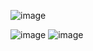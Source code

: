![image](https://user-images.githubusercontent.com/72588010/192883962-cb30001a-d97c-4720-b535-22dc2bc9d92f.png)

![image](https://user-images.githubusercontent.com/72588010/192884073-d6054314-6d81-4b1d-82b6-a71abeb888be.png)
![image](https://user-images.githubusercontent.com/72588010/192884093-4ef8051e-002e-4159-9b94-41aad1f0a50d.png)
